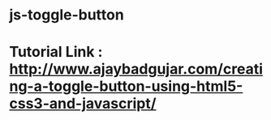 # js-toggle-button

# Tutorial Link : http://www.ajaybadgujar.com/creating-a-toggle-button-using-html5-css3-and-javascript/